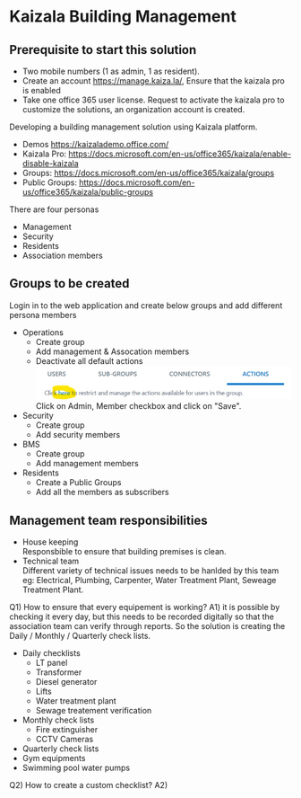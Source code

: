# Kaizala Building Management
## Prerequisite to start this solution
- Two mobile numbers (1 as admin, 1 as resident).
- Create an account https://manage.kaiza.la/, Ensure that the kaizala pro is enabled
- Take one office 365 user license.
Request to activate the kaizala pro to customize the solutions, an organization account is created. 

Developing a building management solution using Kaizala platform.
- Demos https://kaizalademo.office.com/
- Kaizala Pro: https://docs.microsoft.com/en-us/office365/kaizala/enable-disable-kaizala
- Groups: https://docs.microsoft.com/en-us/office365/kaizala/groups
- Public Groups: https://docs.microsoft.com/en-us/office365/kaizala/public-groups

There are four personas
- Management 
- Security  
- Residents 
- Association members 
## Groups to be created
Login in to the web application and create below groups and add different persona members
- Operations 
    - Create group
    - Add management & Assocation members
    - Deactivate all default actions
    ![restrict actions](media/RestrictActions.jpg)
    Click on Admin, Member checkbox and click on "Save".
- Security
    - Create group
    - Add security members
- BMS 
    - Create group
    - Add management members
- Residents
    - Create a Public Groups
    - Add all the members as subscribers

## Management team responsibilities
- House keeping    
    Responsbible to ensure that building premises is clean.
- Technical team   
    Different variety of technical issues needs to be hanlded by this team eg: Electrical, Plumbing, Carpenter, Water Treatment Plant, Seweage Treatment Plant.

Q1) How to ensure that every equipement is working?
A1) it is possible by checking it every day, but this needs to be recorded digitally so that the association team can verify through reports. So the solution is creating the Daily / Monthly / Quarterly check lists. 

- Daily checklists
  - LT panel
  - Transformer
  - Diesel generator
  - Lifts
  - Water treatment plant 
  - Sewage treatement verification
- Monthly check lists
  - Fire extinguisher
  - CCTV Cameras
 - Quarterly check lists
  - Gym equipments
  - Swimming pool water pumps

Q2) How to create a custom checklist?
A2) 


